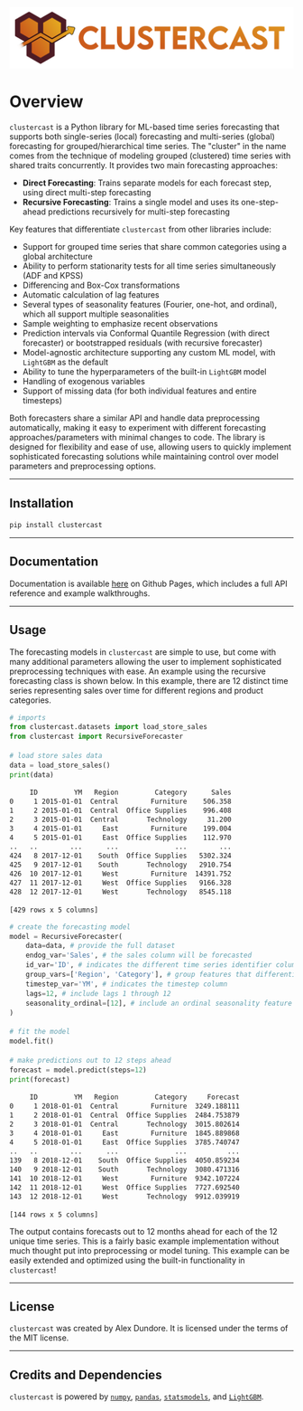 ![Clustercast Logo](docs/img/clustercast_logo_with_words.png)

# Overview

`clustercast` is a Python library for ML-based time series forecasting that supports both single-series (local) forecasting and multi-series (global) forecasting for grouped/hierarchical time series. The "cluster" in the name comes from the technique of modeling grouped (clustered) time series with shared traits concurrently. It provides two main forecasting approaches:

- **Direct Forecasting**: Trains separate models for each forecast step, using direct multi-step forecasting
- **Recursive Forecasting**: Trains a single model and uses its one-step-ahead predictions recursively for multi-step forecasting

Key features that differentiate `clustercast` from other libraries include:

- Support for grouped time series that share common categories using a global architecture
- Ability to perform stationarity tests for all time series simultaneously (ADF and KPSS)
- Differencing and Box-Cox transformations
- Automatic calculation of lag features
- Several types of seasonality features (Fourier, one-hot, and ordinal), which all support multiple seasonalities
- Sample weighting to emphasize recent observations
- Prediction intervals via Conformal Quantile Regression (with direct forecaster) or bootstrapped residuals (with recursive forecaster)
- Model-agnostic architecture supporting any custom ML model, with `LightGBM` as the default
- Ability to tune the hyperparameters of the built-in `LightGBM` model
- Handling of exogenous variables
- Support of missing data (for both individual features and entire timesteps)

Both forecasters share a similar API and handle data preprocessing automatically, making it easy to experiment with different forecasting approaches/parameters with minimal changes to code. The library is designed for flexibility and ease of use, allowing users to quickly implement sophisticated forecasting solutions while maintaining control over model parameters and preprocessing options.

---

## Installation

```bash
pip install clustercast
```

---

## Documentation

Documentation is available [here](https://acdundore.github.io/clustercast/) on Github Pages, which includes a full API reference and example walkthroughs.

---

## Usage

The forecasting models in `clustercast` are simple to use, but come with many additional parameters allowing the user to implement sophisticated preprocessing techniques with ease. 
An example using the recursive forecasting class is shown below.
In this example, there are 12 distinct time series representing sales over time for different regions and product categories.

```python
# imports
from clustercast.datasets import load_store_sales
from clustercast import RecursiveForecaster

# load store sales data
data = load_store_sales()
print(data)
```

```profile
     ID         YM   Region         Category      Sales
0     1 2015-01-01  Central        Furniture    506.358
1     2 2015-01-01  Central  Office Supplies    996.408
2     3 2015-01-01  Central       Technology     31.200
3     4 2015-01-01     East        Furniture    199.004
4     5 2015-01-01     East  Office Supplies    112.970
..   ..        ...      ...              ...        ...
424   8 2017-12-01    South  Office Supplies   5302.324
425   9 2017-12-01    South       Technology   2910.754
426  10 2017-12-01     West        Furniture  14391.752
427  11 2017-12-01     West  Office Supplies   9166.328
428  12 2017-12-01     West       Technology   8545.118

[429 rows x 5 columns]
```

```python
# create the forecasting model
model = RecursiveForecaster(
    data=data, # provide the full dataset
    endog_var='Sales', # the sales column will be forecasted
    id_var='ID', # indicates the different time series identifier column
    group_vars=['Region', 'Category'], # group features that differentiate the time series
    timestep_var='YM', # indicates the timestep column
    lags=12, # include lags 1 through 12
    seasonality_ordinal=[12], # include an ordinal seasonality feature
)

# fit the model
model.fit()

# make predictions out to 12 steps ahead
forecast = model.predict(steps=12)
print(forecast)
```

```profile
     ID         YM   Region         Category     Forecast
0     1 2018-01-01  Central        Furniture  3249.188111 
1     2 2018-01-01  Central  Office Supplies  2484.753879
2     3 2018-01-01  Central       Technology  3015.802614
3     4 2018-01-01     East        Furniture  1845.889868 
4     5 2018-01-01     East  Office Supplies  3785.740747
..   ..        ...      ...              ...          ...
139   8 2018-12-01    South  Office Supplies  4050.859234
140   9 2018-12-01    South       Technology  3080.471316
141  10 2018-12-01     West        Furniture  9342.107224
142  11 2018-12-01     West  Office Supplies  7727.692540
143  12 2018-12-01     West       Technology  9912.039919

[144 rows x 5 columns]
```
The output contains forecasts out to 12 months ahead for each of the 12 unique time series.
This is a fairly basic example implementation without much thought put into preprocessing or model tuning. 
This example can be easily extended and optimized using the built-in functionality in `clustercast`!

---

## License

`clustercast` was created by Alex Dundore. It is licensed under the terms of the MIT license.

---

## Credits and Dependencies

`clustercast` is powered by [`numpy`](https://numpy.org/), [`pandas`](https://pandas.pydata.org/), [`statsmodels`](https://www.statsmodels.org/stable/index.html#), and [`LightGBM`](https://lightgbm.readthedocs.io/en/latest/index.html).
